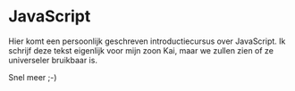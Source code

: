 # JavaScript

Hier komt een persoonlijk geschreven introductiecursus over JavaScript. Ik schrijf deze tekst eigenlijk voor mijn zoon Kai, maar we zullen zien of ze universeler bruikbaar is.

Snel meer ;-)

